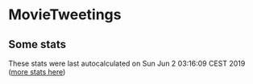 # MovieTweetings
## Some stats

These stats were last autocalculated on Sun Jun 2 03:16:09 CEST 2019  ([more stats here](./stats.md))

